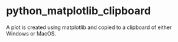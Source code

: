 # python_matplotlib_clipboard

A plot is created using matplotlib and copied to a clipboard of either Windows or MacOS.
